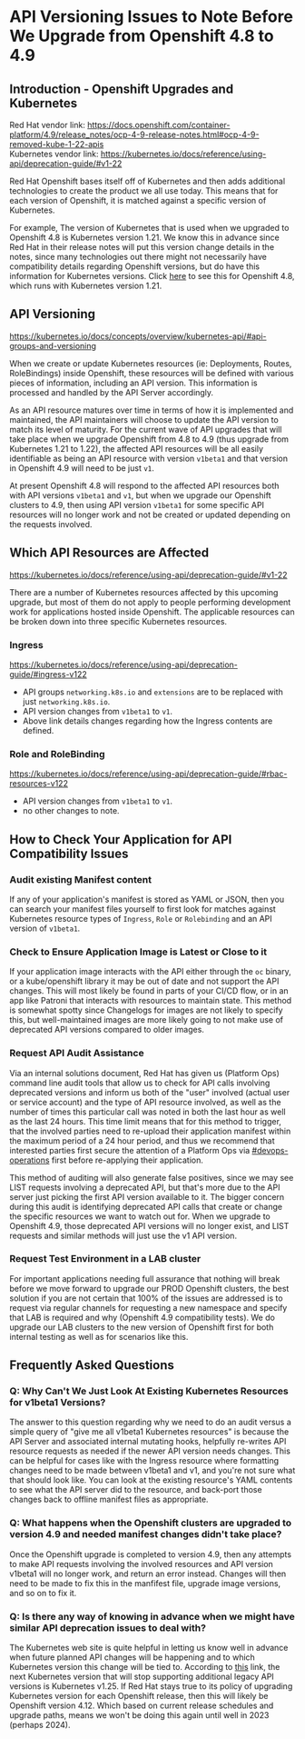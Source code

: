 # API Versioning Issues to Note Before We Upgrade from Openshift 4.8 to 4.9

## Introduction - Openshift Upgrades and Kubernetes

Red Hat vendor link: <https://docs.openshift.com/container-platform/4.9/release_notes/ocp-4-9-release-notes.html#ocp-4-9-removed-kube-1-22-apis><br>
Kubernetes vendor link: <https://kubernetes.io/docs/reference/using-api/deprecation-guide/#v1-22>

Red Hat Openshift bases itself off of Kubernetes and then adds additional technologies to create the product we all use today. This means that for each version of Openshift, it is matched against a specific version of Kubernetes.

For example, The version of Kubernetes that is used when we upgraded to Openshift 4.8 is Kubernetes version 1.21. We know this in advance since Red Hat in their release notes will put this version change details in the notes, since many technologies out there might not necessarily have compatibility details regarding Openshift versions, but do have this information for Kubernetes versions. Click [here](https://docs.openshift.com/container-platform/4.8/release_notes/ocp-4-8-release-notes.html#ocp-4-8-about-this-release) to see this for Openshift 4.8, which runs with Kubernetes version 1.21.

## API Versioning

<https://kubernetes.io/docs/concepts/overview/kubernetes-api/#api-groups-and-versioning>

When we create or update Kubernetes resources (ie: Deployments, Routes, RoleBindings) inside Openshift, these resources will be defined with various pieces of information, including an API version. This information is processed and handled by the API Server accordingly.

As an API resource matures over time in terms of how it is implemented and maintained, the API maintainers will choose to update the API version to match its level of maturity. For the current wave of API upgrades that will take place when we upgrade Openshift from 4.8 to 4.9 (thus upgrade from Kubernetes 1.21 to 1.22), the affected API resources will be all easily identifiable as being an API resource with version `v1beta1` and that version in Openshift 4.9 will need to be just `v1`.

At present Openshift 4.8 will respond to the affected API resources both with API versions `v1beta1` and `v1`, but when we upgrade our Openshift clusters to 4.9, then using API version `v1beta1` for some specific API resources will no longer work and not be created or updated depending on the requests involved.


## Which API Resources are Affected

<https://kubernetes.io/docs/reference/using-api/deprecation-guide/#v1-22>

There are a number of Kubernetes resources affected by this upcoming upgrade, but most of them do not apply to people performing development work for applications hosted inside Openshift. The applicable resources can be broken down into three specific Kubernetes resources.


### Ingress
<https://kubernetes.io/docs/reference/using-api/deprecation-guide/#ingress-v122>

- API groups `networking.k8s.io` and `extensions` are to be replaced with just `networking.k8s.io`.
- API version changes from `v1beta1` to `v1`.
- Above link details changes regarding how the Ingress contents are defined.

### Role and RoleBinding
<https://kubernetes.io/docs/reference/using-api/deprecation-guide/#rbac-resources-v122>

- API version changes from `v1beta1` to `v1`.
- no other changes to note.

## How to Check Your Application for API Compatibility Issues

### Audit existing Manifest content
If any of your application's manifest is stored as YAML or JSON, then you can search your manifest files yourself to first look for matches against Kubernetes resource types of `Ingress`, `Role` or `Rolebinding` and an API version of `v1beta1`.

### Check to Ensure Application Image is Latest or Close to it

If your application image interacts with the API either through the `oc` binary, or a kube/openshift library it may be out of date and not support the API changes. This will most likely be found in parts of your CI/CD flow, or in an app like Patroni that interacts with resources to maintain state. This method is somewhat spotty since Changelogs for images are not likely to specify this, but well-maintained images are more likely going to not make use of deprecated API versions compared to older images.

### Request API Audit Assistance

Via an internal solutions document, Red Hat has given us (Platform Ops) command line audit tools that allow us to check for API calls involving deprecated versions and inform us both of the "user" involved (actual user or service account) and the type of API resource involved, as well as the number of times this particular call was noted in both the last hour as well as the last 24 hours. This time limit means that for this method to trigger, that the involved parties need to re-upload their application manifest within the maximum period of a 24 hour period, and thus we recommend that interested parties first secure the attention of a Platform Ops via [#devops-operations](https://chat.developer.gov.bc.ca/channel/devops-operations) first before re-applying their application.

This method of auditing will also generate false positives, since we may see LIST requests involving a deprecated API, but that's more due to the API server just picking the first API version available to it. The bigger concern during this audit is identifying deprecated API calls that create or change the specific resources we want to watch out for. When we upgrade to Openshift 4.9, those deprecated API versions will no longer exist, and LIST requests and similar methods will just use the v1 API version.

### Request Test Environment in a LAB cluster

For important applications needing full assurance that nothing will break before we move forward to upgrade our PROD Openshift clusters, the best solution if you are not certain that 100% of the issues are addressed is to request via regular channels for requesting a new namespace and specify that LAB is required and why (Openshift 4.9 compatibility tests). We do upgrade our LAB clusters to the new version of Openshift first for both internal testing as well as for scenarios like this.

## Frequently Asked Questions

### Q: Why Can't We Just Look At Existing Kubernetes Resources for v1beta1 Versions?
The answer to this question regarding why we need to do an audit versus a simple query of "give me all v1beta1 Kubernetes resources" is because the API Server and associated internal mutating hooks, helpfully re-writes API resource requests as needed if the newer API version needs changes. This can be helpful for cases like with the Ingress resource where formatting changes need to be made between v1beta1 and v1, and you're not sure what that should look like. You can look at the existing resource's YAML contents to see what the API server did to the resource, and back-port those changes back to offline manifest files as appropriate.

### Q: What happens when the Openshift clusters are upgraded to version 4.9 and needed manifest changes didn't take place?
Once the Openshift upgrade is completed to version 4.9, then any attempts to make API requests involving the involved resources and API version v1beta1 will no longer work, and return an error instead. Changes will then  need to be made to fix this in the manfifest file, upgrade image versions, and so on to fix it.


### Q: Is there any way of knowing in advance when we might have similar API deprecation issues to deal with?
The Kubernetes web site is quite helpful in letting us know well in advance when future planned API changes will be happening and to which Kubernetes version this change will be tied to. According to [this](https://kubernetes.io/docs/reference/using-api/deprecation-guide/) link, the next Kubernetes version that will stop supporting additional legacy API versions is Kubernetes v1.25. If Red Hat stays true to its policy of upgrading Kubernetes version for each Openshift release, then this will likely be Openshift version 4.12. Which based on current release schedules and upgrade paths, means we won't be doing this again until well in 2023 (perhaps 2024).

